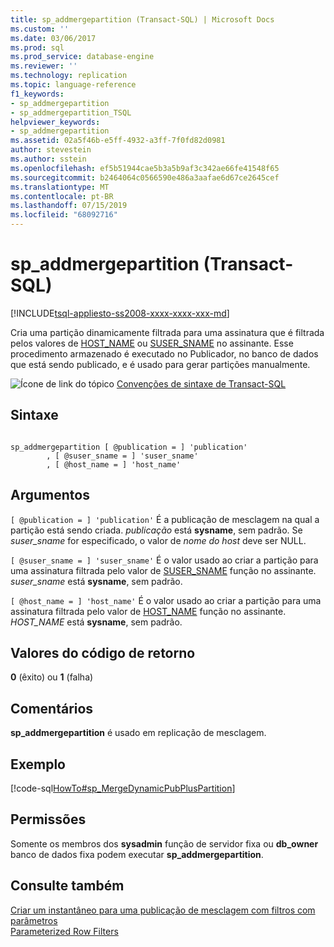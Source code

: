 ```yaml
---
title: sp_addmergepartition (Transact-SQL) | Microsoft Docs
ms.custom: ''
ms.date: 03/06/2017
ms.prod: sql
ms.prod_service: database-engine
ms.reviewer: ''
ms.technology: replication
ms.topic: language-reference
f1_keywords:
- sp_addmergepartition
- sp_addmergepartition_TSQL
helpviewer_keywords:
- sp_addmergepartition
ms.assetid: 02a5f46b-e5ff-4932-a3ff-7f0fd82d0981
author: stevestein
ms.author: sstein
ms.openlocfilehash: ef5b51944cae5b3a5b9af3c342ae66fe41548f65
ms.sourcegitcommit: b2464064c0566590e486a3aafae6d67ce2645cef
ms.translationtype: MT
ms.contentlocale: pt-BR
ms.lasthandoff: 07/15/2019
ms.locfileid: "68092716"
---
```

# <a name="spaddmergepartition-transact-sql"></a>sp_addmergepartition (Transact-SQL)
[!INCLUDE[tsql-appliesto-ss2008-xxxx-xxxx-xxx-md](../../includes/tsql-appliesto-ss2008-xxxx-xxxx-xxx-md.md)]

  Cria uma partição dinamicamente filtrada para uma assinatura que é filtrada pelos valores de [HOST_NAME](../../t-sql/functions/host-name-transact-sql.md) ou [SUSER_SNAME](../../t-sql/functions/suser-sname-transact-sql.md) no assinante. Esse procedimento armazenado é executado no Publicador, no banco de dados que está sendo publicado, e é usado para gerar partições manualmente.  
  
 ![Ícone de link do tópico](../../database-engine/configure-windows/media/topic-link.gif "Ícone de link do tópico") [Convenções de sintaxe de Transact-SQL](../../t-sql/language-elements/transact-sql-syntax-conventions-transact-sql.md)  
  
## <a name="syntax"></a>Sintaxe  
  
```  
  
sp_addmergepartition [ @publication = ] 'publication'  
        , [ @suser_sname = ] 'suser_sname'  
        , [ @host_name = ] 'host_name'  
```  
  
## <a name="arguments"></a>Argumentos  
`[ @publication = ] 'publication'` É a publicação de mesclagem na qual a partição está sendo criada. *publicação* está **sysname**, sem padrão. Se *suser_sname* for especificado, o valor de *nome do host* deve ser NULL.  
  
`[ @suser_sname = ] 'suser_sname'` É o valor usado ao criar a partição para uma assinatura filtrada pelo valor de [SUSER_SNAME](../../t-sql/functions/suser-sname-transact-sql.md) função no assinante. *suser_sname* está **sysname**, sem padrão.  
  
`[ @host_name = ] 'host_name'` É o valor usado ao criar a partição para uma assinatura filtrada pelo valor de [HOST_NAME](../../t-sql/functions/host-name-transact-sql.md) função no assinante. *HOST_NAME* está **sysname**, sem padrão.  
  
## <a name="return-code-values"></a>Valores do código de retorno  
 **0** (êxito) ou **1** (falha)  
  
## <a name="remarks"></a>Comentários  
 **sp_addmergepartition** é usado em replicação de mesclagem.  
  
## <a name="example"></a>Exemplo  
 [!code-sql[HowTo#sp_MergeDynamicPubPlusPartition](../../relational-databases/replication/codesnippet/tsql/sp-addmergepartition-tra_1.sql)]  
  
## <a name="permissions"></a>Permissões  
 Somente os membros dos **sysadmin** função de servidor fixa ou **db_owner** banco de dados fixa podem executar **sp_addmergepartition**.  
  
## <a name="see-also"></a>Consulte também  
 [Criar um instantâneo para uma publicação de mesclagem com filtros com parâmetros](../../relational-databases/replication/create-a-snapshot-for-a-merge-publication-with-parameterized-filters.md)   
 [Parameterized Row Filters](../../relational-databases/replication/merge/parameterized-filters-parameterized-row-filters.md)  
  
  

